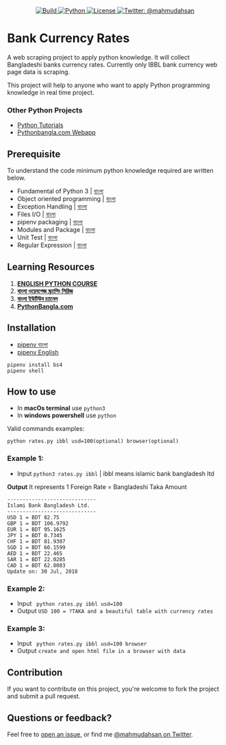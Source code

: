 <p align="center">
    <a href="/">
        <img src="https://img.shields.io/badge/build-passed-brightgreen.svg" alt="Build" />
    </a>
    <a href="https://www.python.org/">
        <img src="https://img.shields.io/badge/python-3.7-yellow.svg" alt="Python" />
    </a>
    <a href="https://github.com/mahmudahsan/bankrates/blob/master/LICENSE">
        <img src="https://img.shields.io/badge/license-MIT-blue.svg" alt="License" />
    </a>
    <a href="https://twitter.com/mahmudahsan">
        <img src="https://img.shields.io/badge/contact%40-mahmudahsan-red.svg" alt="Twitter: @mahmudahsan" />
    </a>
</p>

# Bank Currency Rates
A web scraping project to apply python knowledge. It will collect Bangladeshi banks currency rates. Currently only IBBL bank currency web page data is scraping. 

This project will help to anyone who want to apply Python programming knowledge in real time project.

### Other Python Projects
- [Python Tutorials](https://github.com/mahmudahsan/thinkdiff)
- [Pythonbangla.com Webapp](https://github.com/mahmudahsan/pythonbangla.com)

## Prerequisite 
To understand the code minimum python knowledge required are written below. 

- Fundamental of Python 3 | [বাংলা](https://www.youtube.com/watch?v=qcRlYt28WPM&list=PLlMOodDAsO4y8_pYiKnweAz0MjR61VByU)
- Object oriented programming | [বাংলা](https://www.youtube.com/watch?v=xA43kBnuglE&list=PLlMOodDAsO4xV_Fr-j25BmwuD2V5B18ra)
- Exception Handling | [বাংলা](https://www.youtube.com/watch?v=sUWaEBe7UfU)
- Files I/O | [বাংলা](https://www.youtube.com/watch?v=k1rFag1W2WM)
- pipenv packaging | [বাংলা](https://www.youtube.com/watch?v=imuxt5iHy_A)
- Modules and Package | [বাংলা](https://www.youtube.com/watch?v=cdBiyCxmeRg)
- Unit Test | [বাংলা](https://www.youtube.com/watch?v=UhIwkjwz6Ek)
- Regular Expression | [বাংলা](https://www.youtube.com/watch?v=yygyryPAJH0)

## Learning Resources 
1. **[ENGLISH PYTHON COURSE](https://bit.ly/2v7lT74)**
2. **[বাংলা ওয়েবপেজ স্ক‍্র‍্যাপিং সিরিজ](https://www.youtube.com/watch?v=3YLyT4LRJUc&list=PLlMOodDAsO4zLUcrCyUJ8aclYqOOcSMfn)**
3. **[বাংলা ইউটিউব চ‍্যানেল](https://www.youtube.com/channel/UCtHlgyUw0wLE5Ous9swfFlg/playlists)**
4. **[PythonBangla.com](http://pythonbangla.com)**

## Installation
- [pipenv বাংলা](https://www.youtube.com/watch?v=imuxt5iHy_A)
- [pipenv English](http://thinkdiff.net/python/python-official-pipenv-packaging-tool-for-virtualenv-and-pip-in-mac-and-windows/)

```
pipenv install bs4
pipenv shell
```

## How to use
- In **macOs terminal** use `python3`
- In **windows powershell** use `python`

Valid commands examples:
```
python rates.py ibbl usd=100(optional) browser(optional)
```

### Example 1:
- Input ` python3 rates.py ibbl ` | ibbl means islamic bank bangladesh ltd

**Output**
It represents 1 Foreign Rate = Bangladeshi Taka Amount
```
-----------------------------
Islami Bank Bangladesh Ltd.
-----------------------------
USD 1 = BDT 82.75
GBP 1 = BDT 106.9792
EUR 1 = BDT 95.1625
JPY 1 = BDT 0.7345
CHF 1 = BDT 81.9307
SGD 1 = BDT 60.1599
AED 1 = BDT 22.465
SAR 1 = BDT 22.0285
CAD 1 = BDT 62.8083
Update on: 30 Jul, 2018
 ```

### Example 2:
- Input ``` python rates.py ibbl usd=100```
- Output ```USD 100 = ?TAKA and a beautiful table with currency rates ```

### Example 3:
- Input ``` python rates.py ibbl usd=100 browser```
- Output ```create and open html file in a browser with data ```

## Contribution
If you want to contribute on this project, you're welcome to fork the project and submit a pull request. 

## Questions or feedback?

Feel free to [open an issue](https://github.com/mahmudahsan/bankrates/issues/new), or find me [@mahmudahsan on Twitter](https://twitter.com/mahmudahsan).
